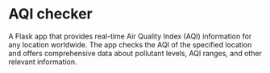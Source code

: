 # AQI checker
A Flask app that provides real-time Air Quality Index (AQI) information for any location worldwide. The app checks the AQI of the specified location and offers comprehensive data about pollutant levels, AQI ranges, and other relevant information.
